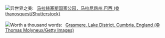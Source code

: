 ![](https://www.bing.com/th?id=OHR.LencoisMaranhao_ZH-CN8194406488_UHD.jpg&w=1000)异世界之美:&nbsp;&ensp;[马拉赫塞斯国家公园，马拉尼昂州,巴西 (© thanosquest/Shutterstock)](https://www.bing.com/th?id=OHR.LencoisMaranhao_ZH-CN8194406488_UHD.jpg)
<br><br/>
![](https://www.bing.com/th?id=OHR.CumbriaAutumn_EN-US4102686749_UHD.jpg&w=1000)Worth a thousand words:&nbsp;&ensp;[Grasmere, Lake District, Cumbria, England (© Thomas Molyneux/Getty Images)](https://www.bing.com/th?id=OHR.CumbriaAutumn_EN-US4102686749_UHD.jpg)
<br><br/>
